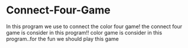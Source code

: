 # Connect-Four-Game
In this program we use to connect the color four game!
the connect four game is consider in this program!!
color game is consider in this program..for the fun we should play this game


